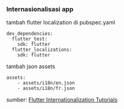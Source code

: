 ### Internasionalisasi app
tambah flutter localization di pubspec.yaml
```
dev_dependencies:
  flutter_test:
    sdk: flutter
  flutter_localizations:
    sdk: flutter
```
tambah json assets
```
assets: 
    - assets/i18n/en.json
    - assets/i18n/fr.json
```
sumber: 
[Flutter Internationalization Tutorials](https://medium.com/@datvt9312/flutter-internationalization-tutorials-d8f0f711e7f)

